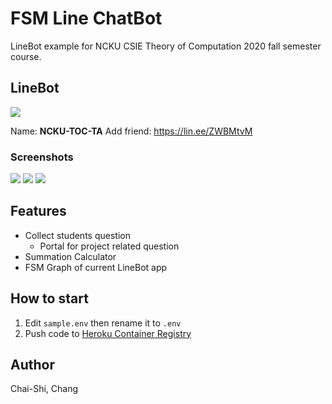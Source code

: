 # FSM Line ChatBot

LineBot example for NCKU CSIE Theory of Computation 2020 fall semester course. 

## LineBot

![](https://i.imgur.com/1L4jSSv.png)

Name: **NCKU-TOC-TA**
Add friend: https://lin.ee/ZWBMtvM

### Screenshots
![](https://i.imgur.com/zVpNYzd.png)
![](https://i.imgur.com/T6M2Emp.png)
![](https://i.imgur.com/eYjbAHu.png)


## Features
* Collect students question
    * Portal for project related question 
* Summation Calculator
* FSM Graph of current LineBot app

## How to start
1. Edit `sample.env` then rename it to `.env`
2. Push code to [Heroku Container Registry](https://devcenter.heroku.com/articles/container-registry-and-runtime)

## Author
Chai-Shi, Chang

